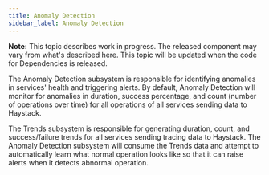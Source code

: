 ```yaml
---
title: Anomaly Detection
sidebar_label: Anomaly Detection
---
```


<div class="note"><b>Note:</b> This topic describes work in progress. The released component may vary from what's described here. This topic will be updated when the code for Dependencies is released.</div>

The Anomaly Detection subsystem is responsible for identifying anomalies in services' health and triggering alerts. By default, Anomaly Detection will monitor for anomalies in duration, success percentage, and count (number of operations over time) for all operations of all services sending data to Haystack.

The Trends subsystem is responsible for generating duration, count, and success/failure trends for all services sending tracing data to Haystack. The Anomaly Detection subsystem will consume the Trends data and attempt to automatically learn what normal operation looks like so that it can raise alerts when it detects abnormal operation.
